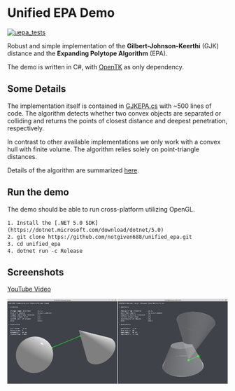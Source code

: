 # Unified EPA Demo 
[![uepa_tests](https://github.com/notgiven688/unified_epa/actions/workflows/uepa_tests.yml/badge.svg)](https://github.com/notgiven688/unified_epa/actions/workflows/uepa_tests.yml)

Robust and simple implementation of the **Gilbert-Johnson-Keerthi** (GJK) distance and the **Expanding Polytope Algorithm** (EPA).

The demo is written in C#, with [OpenTK](https://github.com/opentk/opentk) as only dependency.

## Some Details

The implementation itself is contained in [GJKEPA.cs](src/GJKEPA.cs) with ~500 lines of code. The algorithm detects whether two convex objects are separated or colliding and returns the points of closest distance and deepest penetration, respectively.

In contrast to other available implementations we only work with a convex hull with finite volume. The algorithm relies solely on point-triangle distances.

Details of the algorithm are summarized [here](Notes.pdf).

## Run the demo

The demo should be able to run cross-platform utilizing OpenGL.
```
1. Install the [.NET 5.0 SDK](https://dotnet.microsoft.com/download/dotnet/5.0)
2. git clone https://github.com/notgiven688/unified_epa.git
3. cd unified_epa
4. dotnet run -c Release
```

## Screenshots

[YouTube Video](https://www.youtube.com/watch?v=NMdp7A13EAI)

![alt text](screenshots/gjkepa.png?raw=true)
